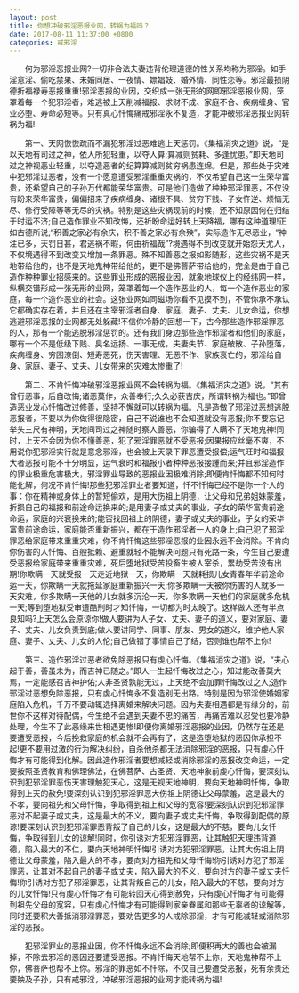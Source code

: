 ```yaml
---
layout: post
title: 你想冲破邪淫恶报业网，转祸为福吗？
date: 2017-08-11 11:37:00 +0800
categories: 戒邪淫
---
```


　　何为邪淫恶报业网?一切非合法夫妻违背伦理道德的性关系均称为邪淫。如手淫意淫、偷吃禁果、未婚同居、一夜情、嫖娼妓、婚外情、同性恋等。邪淫最损阴德折福禄寿恶报重重!邪淫恶报的业因，交织成一张无形的网即邪淫恶报业网，笼罩着每一个犯邪淫者，难逃被上天削减福报、求财不成、家庭不合、疾病缠身、官业必堕、寿命必短等。只有真心忏悔痛戒邪淫永不复造，才能冲破邪淫恶报业网转祸为福!
　　第一、天网恢恢疏而不漏犯邪淫过恶难逃上天惩罚。《集福消灾之道》说，“是以天地有司过之神，依人所犯轻重，以夺人算;算减则贫耗、多逢忧患。”即天地司过之神视恶业轻重，以夺造恶者的纪算算减则贫穷祸患连绵。但是，那些处于灾难中犯邪淫过恶者，没有一个愿意遭受邪淫重重灾祸的，不仅希望自己这一生荣华富贵，还希望自己的子孙万代都能荣华富贵。可是他们造做了种种邪淫罪恶，不仅没有盼来荣华富贵，偏偏招来了疾病缠身、诸根不具、贫穷下贱、子女忤逆、烦恼无尽、修行受障等等无尽的灾祸。特别是这些灾祸现前的时候，还不知原因何在归结于时运不济;自己造作罪业不知改悔，还祈盼命运好转上天降福，哪有这种道理!正如古德所说;“积善之家必有余庆，积不善之家必有余殃”，实际造作无尽恶业，“神注已多，天罚日甚，君逃祸不暇，何由祈福哉”?境遇得不到改变就开始怨天尤人，不仅境遇得不到改变又增加一条罪恶。殊不知善恶之报如影随形，这些灾祸不是天地带给他的，也不是天地鬼神带给他的，更不是佛菩萨带给他的，完全是由于自己造作种种罪业招感来的。这些罪业形成的恶报业因，就象地球仪上的经纬网一样，纵横交错形成一张无形的业网，笼罩着每一个造作恶业的人，每一个造作恶业的家庭，每一个造作恶业的社会。这张业网如同磁场你看不见摸不到，不管你承不承认它都确实存在着，并且还在主宰邪淫者自身、家庭、妻子、丈夫、儿女命运，你想逃避邪淫恶报的业网都无处躲藏!不信你冷静的回想一下，古今那些造作邪淫罪恶的人，那有一个能逃脱邪淫惩罚的。还有我们身边那些造作邪淫者和他们的家庭，哪有一个不是低级下贱、臭名远扬、一事无成，夫妻失节、家庭破散、子孙堕落，疾病缠身、穷困潦倒、短寿恶死，伤天害理、无恶不作、家族衰亡的，邪淫给自身、家庭、妻子、丈夫、儿女带来的灾难太惨重了!
　　第二、不肯忏悔冲破邪淫恶报业网不会转祸为福。《集福消灾之道》说，“其有曾行恶事，后自改悔;诸恶莫作，众善奉行;久久必获吉庆，所谓转祸为福也。”即曾造恶业发心忏悔改过修善，坚持不懈就可以转祸为福。凡是造做了邪淫过恶想逃脱恶报者，不要以为你做得很隐密，自己不说谁也不会知道就没有恶报;你不要忘记举头三尺有神明，天地间司过之神随时察人善恶，你骗得了人瞒不了天地鬼神!同时，上天不会因为你不懂善恶，犯了邪淫罪恶就不受恶报;因果报应丝毫不爽，不用说你犯邪淫实行就是意念邪淫，也会被上天录下罪恶遭受报偿;运气旺时和福报大者恶报可能不十分明显，运气衰时和福报小者种种恶报接踵而来;并且邪淫造作的罪业极重危害极大，邪淫罪业导致的恶报业因极难消除;即便肯忏悔都不知何时能化解，何况不肯忏悔!那些犯邪淫罪业者要知道，忏不忏悔已经不是你一个人的事：你在精神或身体上的暂短偷欢，是用大伤祖上阴德，让父母和兄弟姐妹蒙羞，折损自己的福报和前途命运换来的;是用妻子或丈夫的事业，子女的荣华富贵前途命运，家庭的兴衰换来的;能否找回祖上的阴德，妻子或丈夫的事业，子女的荣华富贵前途命运，家庭能否重新振兴，都在于造作邪淫者一人的身上;自己犯了邪淫罪恶给家庭带来重重灾难，你不肯忏悔这些邪淫恶报的业因永远不会消除。不肯向你伤害的人忏悔、百般抵赖、避重就轻不能解决问题只有死路一条，今生自己要遭受恶报给家庭带来重重灾难，死后堕地狱受苦投畜生被人宰杀，累劫受苦没有出期!你欺瞒一天就受报一天走近地狱一天，你欺瞒一天就耗损儿女青春年华前途命运一天，你欺瞒一天就拖延家庭重新振兴一天;你多欺瞒一天被你伤害的人就多一天灾难，你多欺瞒一天他的儿女就多沉沦一天，你多欺瞒一天他们的家庭就多危机一天;等到堕地狱受审遭酷刑时才知忏悔，一切都为时太晚了。这样做人还有半点良知吗?上天怎么会原谅你!做人要讲为人子女、丈夫、妻子的道义，要对家庭、妻子、丈夫、儿女负责到底;做人要讲同学、同事、朋友、男女的道义，维护他人家庭、妻子、丈夫、儿女的人伦;自己做错了事情自己了结，否则谁也帮不上你!
　　第三、造作邪淫过恶者欲免除恶报只有虔心忏悔。《集福消灾之道》说，“夫心起于善，善虽未为，而吉神已随之。”即人一生起忏悔改过之心，知过能改善莫大焉，一定能感召吉神护佑;人非圣贤孰能无过，上天绝不会加罪忏悔改过之人;造作邪淫过恶想免除恶报，只有虔心忏悔永不复造别无出路。特别是因为邪淫使婚姻家庭陷入危机，千万不要动辄选择离婚来解决问题。因为夫妻相遇都是有缘分的，前世你不这样对待配偶，今生绝不会遇到夫妻不忠的痛苦，再痛苦难以忍受也要冷静处理，今生不了此恶缘来世相遇更惨!即便你离婚邪淫恶报的业因，仍然存在还是要遭受恶报，今后挽救家庭的机会就不会再有了，这是造堕地狱的恶因你承担不起!更不要用过激的行为解决纠纷，自杀他杀都无法消除邪淫的恶报，只有虔心忏悔才有可能得到化解。因此造作邪淫者要想减轻或消除邪淫的恶报改变命运，一定要按照圣贤教育和佛理佛法，在佛菩萨、古圣贤、天地神象前虔心忏悔，要深刻认识到犯邪淫罪恶伤天害理触犯天心，这是无视天地神明，要向天地神明忏悔，争取得到上天的赦免!要深刻认识到犯邪淫罪恶大伤祖上阴德让父母蒙羞，这是最大的不孝，要向祖先和父母忏悔，争取得到祖上和父母的宽容!要深刻认识到犯邪淫罪恶对不起妻子或丈夫，这是最大的不义，要向妻子或丈夫忏悔，争取得到配偶的原谅!要深刻认识到犯邪淫罪恶背叛了自己的儿女，这是最大的不慈，要向儿女忏悔，争取得到儿女的谅解!同时，你引诱对方犯邪淫罪恶，让其触犯天理违背道德，陷入最大的不仁，要向天地神明忏悔!引诱对方犯邪淫罪恶，让其大伤祖上阴德让父母蒙羞，陷入最大的不孝，要向对方祖先和父母忏悔!你引诱对方犯了邪淫罪恶，让其对不起自己的妻子或丈夫，陷入最大的不义，要向对方的妻子或丈夫忏悔!你引诱对方犯了邪淫罪恶，让其背叛自己的儿女，陷入最大的不慈，要向对方的儿女忏悔!只有虔心忏悔才有可能转回天心得到赦免，只有虔心忏悔才有可能得到祖先父母的宽容，只有虔心忏悔才有可能得到家亲眷属和那些无辜者的谅解等，同时还要积大善抵消邪淫罪恶，要劝告更多的人戒除邪淫，才有可能减轻或消除邪淫的恶报。
　　犯邪淫罪业的恶报业因，你不忏悔永远不会消除;即便积再大的善也会被漏掉，不除去邪淫的恶因还要遭受恶报。不肯忏悔天地帮不上你，天地鬼神帮不上你，佛菩萨也帮不上你。邪淫的罪恶如不忏除，不仅自己要遭受恶报，死有余责还要殃及子孙，只有戒邪淫，冲破邪淫恶报的业网才能转祸为福!